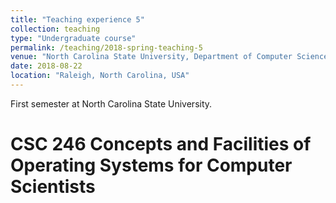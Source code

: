 ```yaml
---
title: "Teaching experience 5"
collection: teaching
type: "Undergraduate course"
permalink: /teaching/2018-spring-teaching-5
venue: "North Carolina State University, Department of Computer Science"
date: 2018-08-22
location: "Raleigh, North Carolina, USA"
---
```


First semester at North Carolina State University.

CSC 246 Concepts and Facilities of Operating Systems for Computer Scientists
======

